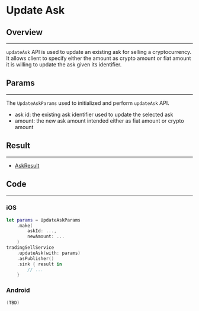 # Update Ask

## Overview
---
`updateAsk` API is used to update an existing ask for selling a cryptocurrency. It allows client to specify either the amount as crypto amount or fiat amount it is willing to update the ask given its identifier.

## Params
---
The `UpdateAskParams` used to initialized and perform `updateAsk` API.

- ask id: the existing ask identifier used to update the selected ask
- amount: the new ask amount intended either as fiat amount or crypto amount

## Result
---
- [AskResult](AskResult.md)

## Code
---
### iOS
```swift
let params = UpdateAskParams
    .make(
        askId: ..., 
        newAmount: ...
    )
tradingSellService
    .updateAsk(with: params)
    .asPublisher()
    .sink { result in
        // ...
    }
```

### Android
```kotlin
(TBD)
```